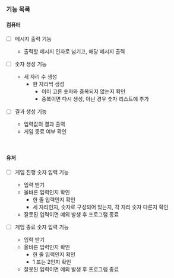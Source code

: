 ### 기능 목록

#### 컴퓨터
- [ ] 메시지 출력 기능
  - 출력할 메시지 인자로 넘기고, 해당 메시지 출력  


- [ ] 숫자 생성 기능
  - 세 자리 수 생성
    - 한 자리씩 생성
      - 이미 고른 숫자와 중복되지 않는지 확인
      - 중복이면 다시 생성, 아닌 경우 숫자 리스트에 추가  

- [ ] 결과 생성 기능
  - 입력값의 결과 출력
  - 게임 종료 여부 확인  
<br>

#### 유저
- [ ] 게임 진행 숫자 입력 기능
    - 입력 받기
    - 올바른 입력인지 확인
      - 한 줄 입력인지 확인
      - 세 자리인지, 숫자로 구성되어 있는지, 각 자리 숫자 다른지 확인
    - 잘못된 입력이면 예외 발생 후 프로그램 종료
  

- [ ] 게임 종료 숫자 입력 기능
  - 입력 받기
  - 올바른 입력인지 확인
    - 한 줄 입력인지 확인
    - 1 또는 2인지 확인
  - 잘못된 입력이면 예외 발생 후 프로그램 종료
